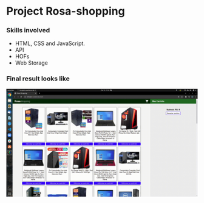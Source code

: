 # Project Rosa-shopping

### Skills involved
- HTML, CSS and JavaScript.
- API
- HOFs
- Web Storage


### Final result looks like
![Result video](./result.gif)
